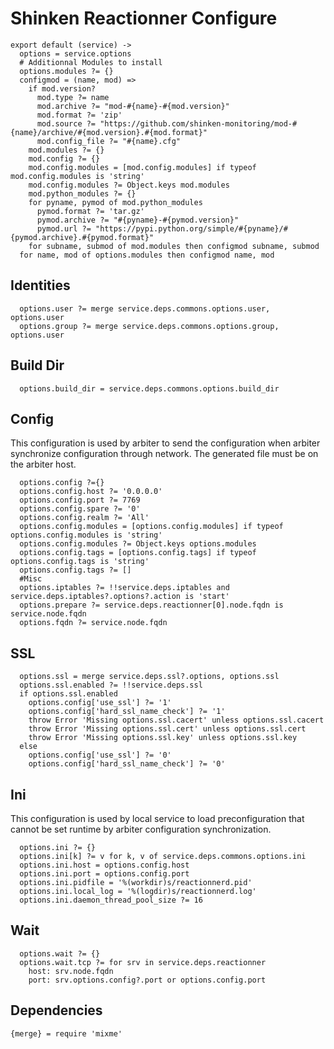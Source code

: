 
# Shinken Reactionner Configure

    export default (service) ->
      options = service.options
      # Additionnal Modules to install
      options.modules ?= {}
      configmod = (name, mod) =>
        if mod.version?
          mod.type ?= name
          mod.archive ?= "mod-#{name}-#{mod.version}"
          mod.format ?= 'zip'
          mod.source ?= "https://github.com/shinken-monitoring/mod-#{name}/archive/#{mod.version}.#{mod.format}"
          mod.config_file ?= "#{name}.cfg"
        mod.modules ?= {}
        mod.config ?= {}
        mod.config.modules = [mod.config.modules] if typeof mod.config.modules is 'string'
        mod.config.modules ?= Object.keys mod.modules
        mod.python_modules ?= {}
        for pyname, pymod of mod.python_modules
          pymod.format ?= 'tar.gz'
          pymod.archive ?= "#{pyname}-#{pymod.version}"
          pymod.url ?= "https://pypi.python.org/simple/#{pyname}/#{pymod.archive}.#{pymod.format}"
        for subname, submod of mod.modules then configmod subname, submod
      for name, mod of options.modules then configmod name, mod

## Identities

      options.user ?= merge service.deps.commons.options.user, options.user
      options.group ?= merge service.deps.commons.options.group, options.user

## Build Dir

      options.build_dir = service.deps.commons.options.build_dir

## Config

This configuration is used by arbiter to send the configuration when arbiter
synchronize configuration through network. The generated file must be on the
arbiter host.

      options.config ?={}
      options.config.host ?= '0.0.0.0'
      options.config.port ?= 7769
      options.config.spare ?= '0'
      options.config.realm ?= 'All'
      options.config.modules = [options.config.modules] if typeof options.config.modules is 'string'
      options.config.modules ?= Object.keys options.modules
      options.config.tags = [options.config.tags] if typeof options.config.tags is 'string'
      options.config.tags ?= []
      #Misc
      options.iptables ?= !!service.deps.iptables and service.deps.iptables?.options?.action is 'start'
      options.prepare ?= service.deps.reactionner[0].node.fqdn is service.node.fqdn
      options.fqdn ?= service.node.fqdn

## SSL

      options.ssl = merge service.deps.ssl?.options, options.ssl
      options.ssl.enabled ?= !!service.deps.ssl
      if options.ssl.enabled
        options.config['use_ssl'] ?= '1'
        options.config['hard_ssl_name_check'] ?= '1'
        throw Error 'Missing options.ssl.cacert' unless options.ssl.cacert
        throw Error 'Missing options.ssl.cert' unless options.ssl.cert
        throw Error 'Missing options.ssl.key' unless options.ssl.key
      else
        options.config['use_ssl'] ?= '0'
        options.config['hard_ssl_name_check'] ?= '0'

## Ini

This configuration is used by local service to load preconfiguration that cannot
be set runtime by arbiter configuration synchronization.

      options.ini ?= {}
      options.ini[k] ?= v for k, v of service.deps.commons.options.ini
      options.ini.host = options.config.host
      options.ini.port = options.config.port
      options.ini.pidfile = '%(workdir)s/reactionnerd.pid'
      options.ini.local_log = '%(logdir)s/reactionnerd.log'
      options.ini.daemon_thread_pool_size ?= 16

## Wait

      options.wait ?= {}
      options.wait.tcp ?= for srv in service.deps.reactionner
        host: srv.node.fqdn
        port: srv.options.config?.port or options.config.port

## Dependencies

    {merge} = require 'mixme'

